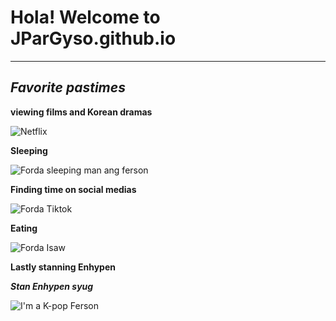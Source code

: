 # Hola! Welcome to JParGyso.github.io
---
## ***Favorite pastimes***

**viewing films and Korean dramas**

![Netflix](https://cdn.pocket-lint.com/r/s/320x/assets/images/140219-tv-news-feature-netflix-tips-and-tricks-how-to-master-your-binge-watching-experience-image1-rjogeykeqs.jpg?v1)

**Sleeping**

![Forda sleeping man ang ferson](https://encrypted-tbn0.gstatic.com/images?q=tbn:ANd9GcT_dhLlA7u3ySRlWRUgaYA4XMiiTgbOENqjlg&usqp=CAU)

**Finding time on social medias**

![Forda Tiktok](https://sf-tb-sg.ibytedtos.com/obj/eden-sg/uhtyvueh7nulogpoguhm/tiktok-icon2.png)

**Eating** 

![Forda Isaw](https://encrypted-tbn0.gstatic.com/images?q=tbn:ANd9GcSWBnk8_zHvAKa5omwFDt_BGdVa06-PVWQDWQ&usqp=CAU)

**Lastly stanning Enhypen**

***Stan Enhypen syug***

![I'm a K-pop Ferson](https://encrypted-tbn0.gstatic.com/images?q=tbn:ANd9GcQ-1HUhOpNnA1tgb77vCaACp41lGiWriS8xPCLSCxK8eMM3KaYB7kXfA46oxhpXxVVJqeg&usqp=CAU)

